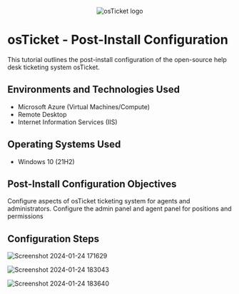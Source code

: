 <p align="center">
<img src="https://i.imgur.com/Clzj7Xs.png" alt="osTicket logo"/>
</p>

<h1>osTicket - Post-Install Configuration</h1>
This tutorial outlines the post-install configuration of the open-source help desk ticketing system osTicket.<br />



<h2>Environments and Technologies Used</h2>

- Microsoft Azure (Virtual Machines/Compute)
- Remote Desktop
- Internet Information Services (IIS)

<h2>Operating Systems Used </h2>

- Windows 10</b> (21H2)

<h2>Post-Install Configuration Objectives</h2>

Configure aspects of osTicket ticketing system for agents and administrators.
Configure the admin panel and agent panel for positions and permissions
<h2>Configuration Steps</h2>
<p>
</p>

![Screenshot 2024-01-24 171629](https://github.com/boluadunbarin/post-install-config/assets/157642328/a0e791e4-3945-40f5-a7f7-0455c45dbb6a)

![Screenshot 2024-01-24 183043](https://github.com/boluadunbarin/post-install-config/assets/157642328/4a669dcb-fa9d-41cb-a94f-3b069793bab3)

![Screenshot 2024-01-24 183640](https://github.com/boluadunbarin/post-install-config/assets/157642328/175f0684-f5f0-43c1-9865-8206cbbb0957)
